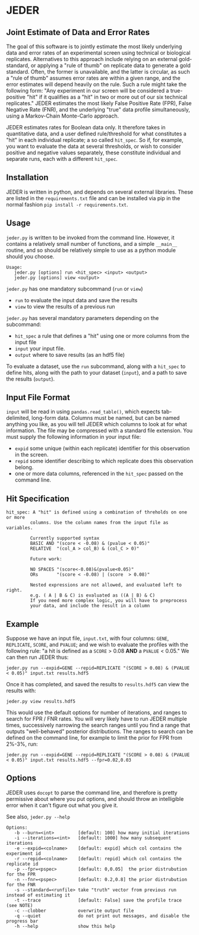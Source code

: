 JEDER
=====

Joint Estimate of Data and Error Rates
--------------------------------------

The goal of this software is to jointly estimate the most likely underlying
data and error rates of an experimental screen using technical or biological
replicates. Alternatives to this approach include relying on an external
gold-standard, or applying a "rule of thumb" on replicate data to generate a
gold standard. Often, the former is unavailable, and the latter is circular, as
such a "rule of thumb" assumes error rates are within a given range, and the
error estimates will depend heavily on the rule. Such a rule might take the
following form: "Any experiment in our screen will be considered a
true-positive "hit" if it qualifies as a "hit" in two or more out of our six
technical replicates." JEDER estimates the most likely False Positive Rate
(FPR), False Negative Rate (FNR), and the underlying "true" data profile
simultaneously, using a Markov-Chain Monte-Carlo approach.

JEDER estimates rates for Boolean data only. It therefore takes in quantitative
data, and a user defined rule/threshold for what constitutes a "hit" in each
individual replicate; a so called `hit_spec`. So if, for example, you want to
evaluate the data at several thresholds, or wish to consider positive and
negative values separately, these constitute individual and separate runs, each
with a different `hit_spec`.

Installation
------------
JEDER is written in python, and depends on several external libraries. These
are listed in the `requirements.txt` file and can be installed via pip in the
normal fashion `pip install -r requirements.txt`.


Usage
-----
`jeder.py` is written to be invoked from the command line. However, it contains
a relatively small number of functions, and a simple `__main__` routine, and so
should be relatively simple to use as a python module should you choose.

```
Usage:
   jeder.py [options] run <hit_spec> <input> <output>
   jeder.py [options] view <output>
```
`jeder.py` has one mandatory subcommand (`run` or `view`) 
  * `run` to evaluate the input data and save the results
  * `view` to view the results of a previous run

`jeder.py` has several mandatory parameters depending on the subcommand:
  * `hit_spec` a rule that defines a "hit" using one or more columns from the input file
  * `input` your input file.
  * `output` where to save results (as an hdf5 file)


To evaluate a dataset, use the `run` subcommand, along with a `hit_spec` to
define hits, along with the path to your dataset (`input`), and a path to save
the results (`output`).

Input File Format
-----------------

`input` will be read in using `pandas.read_table()`, which expects
tab-delimited, long-form data. Columns must be named, but can be named anything
you like, as you will tell JEDER which columns to look at for what information.
The file may be compressed with a standard file extension. You must supply the
following information in your input file:
  * `expid` some unique (within each replicate) identifier for this observation in the screen.
  * `repid` some identifier describing to which replicate does this observation belong.
  * one or more data columns, referenced in the `hit_spec` passed on the command line.

Hit Specification
-----------------
```
hit_spec: A "hit" is defined using a combination of threholds on one or more
         columns. Use the column names from the input file as variables.
         
         Currently supported syntax
         BASIC AND "(score < -0.08) & (pvalue < 0.05)"
         RELATIVE  "(col_A > col_B) & (col_C > 0)"

         Future work: 

         NO SPACES "(score<-0.08)&(pvalue<0.05)"
         ORs       "(score < -0.08) | (score  > 0.08)"

         Nested expressions are not allowed, and evaluated left to right.
         e.g. ( A | B & C) is evaluated as ((A | B) & C)
         If you need more complex logic, you will have to preprocess
         your data, and include the result in a column 
```


Example
-------
Suppose we have an input file, `input.txt`, with four columns: `GENE`,
`REPLICATE`, `SCORE`, and `PVALUE`; and we wish to evaluate the profiles with
the following rule: "a hit is defined as a `SCORE` > 0.08 **AND** a `PVALUE` <
0.05." We can then run JEDER thus:

```
jeder.py run --expid=GENE --repid=REPLICATE "(SCORE > 0.08) & (PVALUE < 0.05)" input.txt results.hdf5
```

Once it has completed, and saved the results to `results.hdf5` can view the results with:

```
jeder.py view results.hdf5
```

This would use the default options for number of iterations, and ranges to
search for FPR / FNR rates. You will very likely have to run JEDER multiple
times, successively narrowing the search ranges until you find a range that
outputs "well-behaved" posterior distributions. The ranges to search can be
defined on the command line, for example to limit the prior for FPR from 2%-3%,
run:

```
jeder.py run --expid=GENE --repid=REPLICATE "(SCORE > 0.08) & (PVALUE < 0.05)" input.txt results.hdf5 --fpr=0.02,0.03
```

Options
-------
JEDER uses `docopt` to parse the command line, and therefore is pretty
permissive about where you put options, and should throw an intelligible error
when it can't figure out what you give it. 

See also, `jeder.py --help`
```
Options:
   -b --burn=<int>         [default: 100] how many initial iterations
   -i --iterations=<int>   [default: 1000] how many subsequent iterations
   -e --expid=<colname>    [default: expid] which col contains the experiment id
   -r --repid=<colname>    [default: repid] which col contains the replicate id
   -p --fpr=<pspec>        [default: 0,0.05]  the prior distrubution for the FPR
   -n --fnr=<pspec>        [default: 0.2,0.8] the prior distrubution for the FNR
   -s --standard=<runfile> take "truth" vector from previous run instead of estimating it
   -t --trace              [default: False] save the profile trace (see NOTE) 
   -c --clobber            overwrite output file
   -q --quiet              do not print out messages, and disable the progress bar
   -h --help               show this help
```

